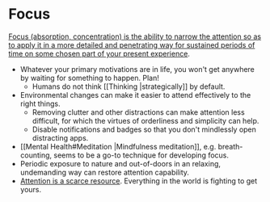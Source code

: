 # Focus

[Focus (absorption, concentration) is the ability to narrow the attention so as to apply it in a more detailed and penetrating way for sustained periods of time on some chosen part of your present experience](https://www.lesswrong.com/s/xqgwpmwDYsn8osoje/p/35eEHAXis3jMqETod).

- Whatever your primary motivations are in life, you won't get anywhere by waiting for something to happen. Plan!
	- Humans do not think [[Thinking |strategically]] by default.
- Environmental changes can make it easier to attend effectively to the right things.
	- Removing clutter and other distractions can make attention less difficult, for which the virtues of orderliness and simplicity can help.
	- Disable notifications and badges so that you don't mindlessly open distracting apps.
- [[Mental Health#Meditation |Mindfulness meditation]], e.g. breath-counting, seems to be a go-to technique for developing focus.
- Periodic exposure to nature and out-of-doors in an relaxing, undemanding way can restore attention capability.
- [Attention is a scarce resource](https://youtu.be/ZWI4_Oe-Qbs). Everything in the world is fighting to get yours.
